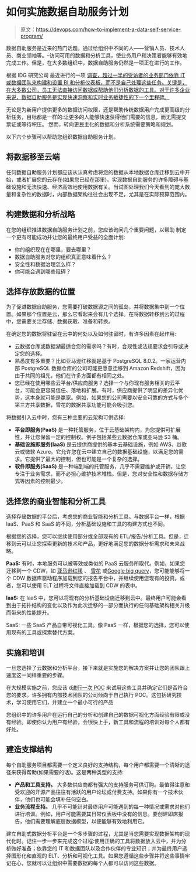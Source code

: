# 如何实施数据自助服务计划

> 原文：<https://devops.com/how-to-implement-a-data-self-service-program/>

数据自助服务是近来的热门话题。通过给组织中不同的人——营销人员、技术人员、商业领袖等。–访问可用的数据和分析工具，使业务用户和决策者能够有效地完成工作。但是，在大多数组织中，数据自助服务仍然是一项正在进行的工作。

根据 IDG 研究公司 最近进行的一项 [调查，超过一半的受访者的业务部门依靠 IT 或数据团队来构建和设置 BI 和分析仪表板，而不是自己处理这些任务。关键是，在大多数公司，员工无法直接访问数据或帮助他们分析数据的工具。对于许多企业来说，数据自助服务是实现快速洞察和实时业务敏捷性的下一个里程碑。](https://gnldr.online/tracker/click?redirect=https%3A%2F%2Fwww.cio.com%2Fresources%2Fform%3Fplacement_id%3D149fd5e1-6995-42d7-91ca-774eecc9c2b4%26brand_id%3D256%26locale%3D1&dID=1584728688310&linkName=recent%20survey%20by%20IDG%20Research)

无论是为新用户提供更多的数据访问权限，还是帮助传统数据用户完成更高级的分析任务，目标都是一样的:让更多的人能够快速获得他们需要的信息，而无需提交票证或等待积压。 然而，转向更民主化的数据和分析系统需要策略和规划。

以下六个步骤可以帮助您组织数据自助服务计划。

## **将数据移至云端**

任何数据自助服务计划都应该从认真考虑将您的数据从本地数据仓库迁移到云中开始，或者扩展您的云存在(如果您已经在那里)。实现数据自助服务的许多障碍与基础设施和无法快速、经济高效地使用数据有关。当试图处理我们今天看到的庞大数量和复杂性的数据时，内部数据架构往往会出现不足，尤其是在实际预算范围内。

## **构建数据和分析战略**

在您的组织推进数据自助服务计划之前，您应该询问几个重要问题，以帮助 制定一个更有可能成功并让您的最终用户受益的全面计划:

*   你的组织现在在哪里，要去哪里？
*   数据自助服务对您的组织真正意味着什么？
*   安全性和数据治理怎么样？
*   你可能会遇到哪些阻碍？

## **选择存放数据的位置**

为了促进数据自助服务，您需要打破数据源之间的孤岛，并将数据集中到一个位置。如果那个位置是云，那么它看起来会有几个选择。在将数据转移到云的过程中，您需要关注存储、数据获取、准备和转换。

在确定您的数据将驻留在云中的何处以及如何驻留时，有许多因素在起作用:

*   云数据仓库或数据湖最适合您的需求吗？有时，合规性或法规要求会引导或决定您的选择。
*   熟悉度有多重要？比如亚马逊红移就是基于 PostgreSQL 8.0.2。一家运营内部 PostgreSQL 数据仓库的公司可能更愿意迁移到 Amazon Redshift，因为由于共同的祖先，他们在许多方面都有相同之处。
*   您已经在使用哪些云平台/供应商服务？选择一个与你现有服务相关的云平台，可能会更容易信任、落地和扩展。有时，供应商提供了明显的差异化优势，这本身就可能是赢家。例如，如果您的公司需要以安全可靠的方式与多个第三方共享数据，雪花的数据共享功能可能会吸引您。

将数据引入云中时，您有三种主要的云架构可供选择:

*   **平台即服务(PaaS)** 是一种托管服务，位于云基础架构内，为您提供可扩展性，并让您保留一定的控制权。例子包括某些云数据仓库或亚马逊 S3 桶。
*   **基础设施即服务(IaaS)** 是云提供商提供的基本云基础设施，例如 AWS、谷歌云或微软 Azure。它允许您在云中建立自己的数据基础设施，以满足您的需求。它提供了最大的控制，但也可能是一个复杂的选择。
*   **软件即服务(SaaS)** 是一种端到端的托管服务，几乎不需要维护或开销，让您专注于业务需求，而不必担心维护技术堆栈。但是，您对安全性和数据存储方式等因素的控制最少。

## **选择您的商业智能和分析工具**

选择存储数据的平台后，考虑您的商业智能和分析工具。与数据平台一样，根据 IaaS、PaaS 和 SaaS 的不同，分析基础设施和工具的构建方式也不同。

根据您的选择，您可以继续使用部分或全部现有的 ETL/报告/分析工具。但是，迁移到云可以让您探索更新的技术和产品，更好地满足您的数据分析需求和未来战略。

**PaaS:** 有时，本地服务可以被等效或类似的 PaaS 云服务所取代。例如，如果您迁移到一个 CDW，如 [亚马逊红移](https://gnldr.online/tracker/click?redirect=https%3A%2F%2Faws.amazon.com%2Fredshift%2F&dID=1584728688310&linkName=Amazon%20Redshift) 、 [雪花](https://gnldr.online/tracker/click?redirect=http%3A%2F%2Fwww.snowflake.com%2F&dID=1584728688310&linkName=Snowflake) 或[Google big query](https://gnldr.online/tracker/click?redirect=https%3A%2F%2Fcloud.google.com%2Fbigquery%2F&dID=1584728688310&linkName=Google%20BigQuery)，您可能能够将一个 CDW 数据库驱动程序加载到您的报告平台中，并继续使用您现有的投资。或者，您可以使用 ELT 过程将文件直接加载到 CDW 的表中。

**IaaS:** 在 IaaS 中，您可以将现有的分析基础设施迁移到云中。最终用户可能会看到由于拓扑结构的变化以及作为此次迁移的一部分而执行的任何基础架构相关升级而带来的性能提升。

SaaS: 一些 SaaS 产品自带可视化工具。像 PaaS 一样，根据您的选择，您可以使用现有的工具或探索替代方案。

## **实施和培训**

一旦您选择了云数据和分析平台，接下来就是实施您的解决方案并让您的团队跟上速度这一同样重要的步骤。

在大规模实施之前，您应该 d[进行一次 POC](https://gnldr.online/tracker/click?redirect=https%3A%2F%2Fpages.matillion.com%2Febook_guide-to-a-successful-proof-of-concept.html&dID=1584728688310&linkName=d%20embark%20on%20a%20POC) 来试用这些工具并确定它们是否符合您的要求。许多拥有内部技术团队的公司倾向于自己执行 POC。这包括研究技术，学习使用它们，并建立一个最小可行的产品

您组织中的许多用户在运行自己的分析和创建自己的数据可视化方面经验有限或没有经验。即使你认为用户有经验，会很快上手，新工具和流程的培训对每个人都有好处。

## **建造支撑结构**

每个自助服务项目都需要一个定义良好的支持结构，每个用户都需要一个清晰的途径来获得帮助(如果需要的话)。这是两种类型的支持:

*   **产品和工具支持。** 大多数供应商都有强大的支持服务可供订购。最值得注意和受欢迎的开源产品往往有活跃的用户论坛或付费支持。如果你有一个技术伙伴，他们也可能会填补任何空白。
*   **业务流程支持。** 几乎不可能针对最终用户可能遇到的每一种情况或需求对他们进行培训。例如，用户可能需要其日常仪表板中没有的信息。要创建即席报告，他们需要理解底层数据模型，以便能够有效地利用它。

建立自助式数据分析平台是一个多步骤的过程，尤其是当您需要实现数据架构的现代化时。记住一步一步来完成这个过程:使用正确的工具将数据放入云中，并为分析做好准备；依靠您的 IT 和数据团队以及合作伙伴的专业知识；并为最终用户选择图形化和直观的 ELT、分析和可视化工具。如果您遵循这些步骤并将这些事情牢记在心，您就可以让组织中需要数据的每个人都可以访问这些数据。